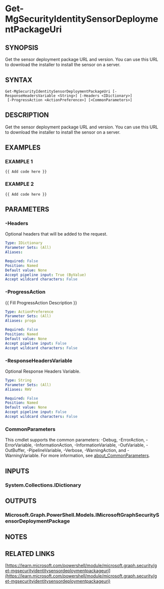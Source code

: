 ﻿---
external help file: Microsoft.Graph.Security-help.xml
Module Name: Microsoft.Graph.Security
online version: https://learn.microsoft.com/powershell/module/microsoft.graph.security/get-mgsecurityidentitysensordeploymentpackageuri
schema: 2.0.0
---

# Get-MgSecurityIdentitySensorDeploymentPackageUri

## SYNOPSIS
Get the sensor deployment package URL and version.
You can use this URL to download the installer to install the sensor on a server.

## SYNTAX

```
Get-MgSecurityIdentitySensorDeploymentPackageUri [-ResponseHeadersVariable <String>] [-Headers <IDictionary>]
 [-ProgressAction <ActionPreference>] [<CommonParameters>]
```

## DESCRIPTION
Get the sensor deployment package URL and version.
You can use this URL to download the installer to install the sensor on a server.

## EXAMPLES

### EXAMPLE 1
```
{{ Add code here }}
```

### EXAMPLE 2
```
{{ Add code here }}
```

## PARAMETERS

### -Headers
Optional headers that will be added to the request.

```yaml
Type: IDictionary
Parameter Sets: (All)
Aliases:

Required: False
Position: Named
Default value: None
Accept pipeline input: True (ByValue)
Accept wildcard characters: False
```

### -ProgressAction
{{ Fill ProgressAction Description }}

```yaml
Type: ActionPreference
Parameter Sets: (All)
Aliases: proga

Required: False
Position: Named
Default value: None
Accept pipeline input: False
Accept wildcard characters: False
```

### -ResponseHeadersVariable
Optional Response Headers Variable.

```yaml
Type: String
Parameter Sets: (All)
Aliases: RHV

Required: False
Position: Named
Default value: None
Accept pipeline input: False
Accept wildcard characters: False
```

### CommonParameters
This cmdlet supports the common parameters: -Debug, -ErrorAction, -ErrorVariable, -InformationAction, -InformationVariable, -OutVariable, -OutBuffer, -PipelineVariable, -Verbose, -WarningAction, and -WarningVariable. For more information, see [about_CommonParameters](http://go.microsoft.com/fwlink/?LinkID=113216).

## INPUTS

### System.Collections.IDictionary
## OUTPUTS

### Microsoft.Graph.PowerShell.Models.IMicrosoftGraphSecuritySensorDeploymentPackage
## NOTES

## RELATED LINKS

[https://learn.microsoft.com/powershell/module/microsoft.graph.security/get-mgsecurityidentitysensordeploymentpackageuri](https://learn.microsoft.com/powershell/module/microsoft.graph.security/get-mgsecurityidentitysensordeploymentpackageuri)

